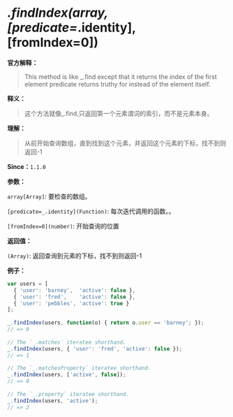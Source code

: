 # _.findIndex(array, [predicate=_.identity], [fromIndex=0])

**官方解释：**

> This method is like _.find except that it returns the index of the first element predicate returns truthy for instead of the element itself.

**释义：**

> 这个方法就像_.find,只返回第一个元素谓词的索引，而不是元素本身。

**理解：**

> 从前开始查询数组，直到找到这个元素，并返回这个元素的下标，找不到则返回-1

**Since：**`1.1.0`

**参数：**

`array[Array]`: 要检查的数组。

`[predicate=_.identity](Function)`: 每次迭代调用的函数。。

`[fromIndex=0](number)`: 开始查询的位置

**返回值：**

`(Array)`: 返回查询到元素的下标，找不到则返回-1

**例子：**

```javascript
var users = [
  { 'user': 'barney',  'active': false },
  { 'user': 'fred',    'active': false },
  { 'user': 'pebbles', 'active': true }
];
 
_.findIndex(users, function(o) { return o.user == 'barney'; });
// => 0
 
// The `_.matches` iteratee shorthand.
_.findIndex(users, { 'user': 'fred', 'active': false });
// => 1
 
// The `_.matchesProperty` iteratee shorthand.
_.findIndex(users, ['active', false]);
// => 0
 
// The `_.property` iteratee shorthand.
_.findIndex(users, 'active');
// => 2
```

